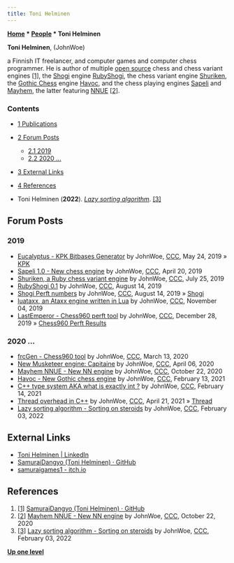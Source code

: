```yaml
---
title: Toni Helminen
---
```

**[Home](Home "Home") \* [People](People "People") \* Toni Helminen**


**Toni Helminen**, (JohnWoe)  

a Finnish IT freelancer, and computer games and computer chess programmer. He is author of multiple [open source](Category:Open_Source "Category:Open Source") chess and chess variant engines <a id="cite-note-1" href="#cite-ref-1">[1]</a>,
the [Shogi](Shogi "Shogi") engine [RubyShogi](index.php?title=RubyShogi&action=edit&redlink=1 "RubyShogi (page does not exist)"), the chess variant engine [Shuriken](index.php?title=Shuriken&action=edit&redlink=1 "Shuriken (page does not exist)"), the [Gothic Chess](index.php?title=Gothic_Chess&action=edit&redlink=1 "Gothic Chess (page does not exist)") engine [Havoc](index.php?title=Havoc&action=edit&redlink=1 "Havoc (page does not exist)"), and the chess playing engines [Sapeli](Sapeli "Sapeli") and [Mayhem](Mayhem "Mayhem"), the latter featuring [NNUE](NNUE "NNUE") <a id="cite-note-2" href="#cite-ref-2">[2]</a>.



### Contents


* [1 Publications](#publications)
* [2 Forum Posts](#forum-posts)
	+ [2.1 2019](#2019)
	+ [2.2 2020 ...](#2020-...)
* [3 External Links](#external-links)
* [4 References](#references)






* Toni Helminen (**2022**). *[Lazy sorting algorithm](https://github.com/SamuraiDangyo/lazy-sorting-algorithm)*. <a id="cite-note-3" href="#cite-ref-3">[3]</a>


## Forum Posts


### 2019


* [Eucalyptus - KPK Bitbases Generator](http://www.talkchess.com/forum3/viewtopic.php?f=7&t=70815) by JohnWoe, [CCC](CCC "CCC"), May 24, 2019 » [KPK](KPK "KPK")
* [Sapeli 1.0 - New chess engine](http://www.talkchess.com/forum3/viewtopic.php?f=2&t=70534) by JohnWoe, [CCC](CCC "CCC"), April 20, 2019
* [Shuriken, a Ruby chess variant engine](http://www.talkchess.com/forum3/viewtopic.php?f=2&t=71365) by JohnWoe, [CCC](CCC "CCC"), July 25, 2019
* [RubyShogi 0.1](http://www.talkchess.com/forum3/viewtopic.php?f=2&t=71549) by JohnWoe, [CCC](CCC "CCC"), August 14, 2019
* [Shogi Perft numbers](http://www.talkchess.com/forum3/viewtopic.php?f=7&t=71550) by JohnWoe, [CCC](CCC "CCC"), August 14, 2019 » [Shogi](Shogi "Shogi")
* [luataxx, an Ataxx engine written in Lua](http://www.talkchess.com/forum3/viewtopic.php?f=2&t=72248) by JohnWoe, [CCC](CCC "CCC"), November 04, 2019
* [LastEmperor - Chess960 perft tool](http://www.talkchess.com/forum3/viewtopic.php?f=7&t=72669) by JohnWoe, [CCC](CCC "CCC"), December 28, 2019 » [Chess960 Perft Results](Chess960_Perft_Results "Chess960 Perft Results")


### 2020 ...


* [frcGen - Chess960 tool](http://www.talkchess.com/forum3/viewtopic.php?f=2&t=73347) by JohnWoe, [CCC](CCC "CCC"), March 13, 2020
* [New Musketeer engine: Capitaine](http://www.talkchess.com/forum3/viewtopic.php?f=2&t=73576) by JohnWoe, [CCC](CCC "CCC"), April 06, 2020
* [Mayhem NNUE - New NN engine](http://www.talkchess.com/forum3/viewtopic.php?f=2&t=75500) by JohnWoe, [CCC](CCC "CCC"), October 22, 2020
* [Havoc - New Gothic chess engine](http://www.talkchess.com/forum3/viewtopic.php?f=2&t=76576) by JohnWoe, [CCC](CCC "CCC"), February 13, 2021
* [C++ type system AKA what is exactly int ?](http://www.talkchess.com/forum3/viewtopic.php?f=7&t=76592) by JohnWoe, [CCC](CCC "CCC"), February 14, 2021
* [Thread overhead in C++](http://www.talkchess.com/forum3/viewtopic.php?f=7&t=77142) by JohnWoe, [CCC](CCC "CCC"), April 21, 2021 » [Thread](Thread "Thread")
* [Lazy sorting algorithm - Sorting on steroids](https://www.talkchess.com/forum3/viewtopic.php?f=7&t=79279) by JohnWoe, [CCC](CCC "CCC"), February 03, 2022


## External Links


* [Toni Helminen | LinkedIn](https://www.linkedin.com/in/toni-helminen-ab47691a2/)
* [SamuraiDangyo (Toni Helminen) · GitHub](https://github.com/SamuraiDangyo)
* [samuraigames1 - itch.io](https://samuraigames1.itch.io/)


## References


1. <a id="cite-ref-1" href="#cite-note-1">[1]</a> [SamuraiDangyo (Toni Helminen) · GitHub](https://github.com/SamuraiDangyo)
2. <a id="cite-ref-2" href="#cite-note-2">[2]</a> [Mayhem NNUE - New NN engine](http://www.talkchess.com/forum3/viewtopic.php?f=2&t=75500) by JohnWoe, [CCC](CCC "CCC"), October 22, 2020
3. <a id="cite-ref-3" href="#cite-note-3">[3]</a> [Lazy sorting algorithm - Sorting on steroids](https://www.talkchess.com/forum3/viewtopic.php?f=7&t=79279) by JohnWoe, [CCC](CCC "CCC"), February 03, 2022

**[Up one level](People "People")**







 
